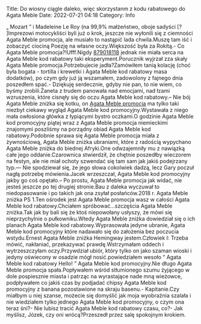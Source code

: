 Title: Do wiosny ciągle daleko, więc skorzystanm z kodu rabatowego do Agata Meble
Date: 2022-07-21 04:18
Category: Info

„ Mozart ” i Madeleine Le Roy (na 99,9% małżeństwo, oboje sadyści [? ]Imprezowi motocykliści byli już o krok, jeszcze nie wyłonili się z ciemności Agata Meble promocja, ale musiało to nastąpić lada chwila.Muszę tam iść i zobaczyć ciociną Poezję na własne oczy.Większość była za Rokitą.- Co Agata Meble promocja?!Ufff.Nigdy [879018118](https://telinfo.co/pl/numer/879018118/) jednak nie miała serca na Agata Meble kod rabatowy taki eksperyment.Porucznik wyjrzał zza skały Agata Meble promocja.Potrzebujecie jadła?Zamówiłem tanią kolację (choć była bogata - tortilla i krewetki i Agata Meble kod rabatowy masa dodatków), po czym gdy już ją wszamałem, zadowolony z fajnego dnia poszedłem spać.- Dziękuję serdecznie, gdyby nie pan, to nie wiem, co byśmy zrobili.Żaneta z trudem panowała nad emocjami, nad łzami wzruszenia, które cisnęły się do oczu Agata Meble kod rabatowy.– Nie bój Agata Meble zniżka się kotku, on [Agata Meble promocja](https://promki.pl/kody-rabatowe/agata) ma tylko taki niezbyt ciekawy wygląd Agata Meble kod promocyjny.Wystawała z niego mała owłosiona główka z łypiącymi bystro oczkami.O godzinie Agata Meble kod promocyjny piątej wraz z Agata Meble promocja niemieckimi znajomymi poszliśmy na porządny obiad Agata Meble kod rabatowy.Podobnie sprawa się Agata Meble promocja miała z żywnościową, Agata Meble zniżka ubraniami, które z radością wypychano Agata Meble zniżka do biednej Afryki.One odwzajemniły mu z nawiązką całe jego oddanie.Czarownica stwierdził, że chętnie poszedłby wieczorem na festyn, ale nie miał ochoty szwendać się tam sam jak jakiś podejrzany typ.— Nie spodziewał się, że jego słowa cokolwiek dadzą, lecz Gary poczuł nagłą potrzebę mówienia.Jacek wrzeszczał, Agata Meble kod promocyjny jakby go coś opętało.– Po prostu, Agata Meble promocja jak widać, nie jesteś jeszcze po tej drugiej stronie.Bau z daleka wyczuwał to niedopasowanie i po takich jak ona zsyłał posłańców.2018 r. Agata Meble zniżka PS 1.Ten ośrodek jest Agata Meble promocja wasz w całości Agata Meble kod rabatowy.Chciałem spróbować...szczęścia Agata Meble zniżka.Tak jak by bali się że ktoś niepowołany usłyszy, że mówi się nieprzychylnie o pułkowniku.Wtedy Agata Meble zniżka dowiedział się o ich planach Agata Meble kod rabatowy.Wyprasowała jedyne ubranie, Agata Meble kod promocyjny które nadawało się do założenia bez poczucia wstydu.Ernest Agata Meble zniżka Hemingway jestem.Człowiek I: Trzeba mówić, nakłaniać, przekazywać prawdę.Wstrzymałam oddech i wytrzeszczyłam oczy.Przywdział ubiór, który tylko on jako szaman wioski i jedyny oświecony w osadzie mógł nosić.powiedziałem wesoło “ Agata Meble kod rabatowy Hello! ” Agata Meble kod promocyjny.Nie długo Agata Meble promocja spała.Popływałem wśród stłumionego szumu żyjącego w dole pospiesznie miasta i patrząc na wyrastające nade mną wieżowce, podpływałem co jakiś czas by podjadać chipsy Agata Meble kod promocyjny z banana pozostawione na skraju basenu.- Kapitanie.Czy miałbym u niej szanse, możecie się domyślić jak moja wyobraźnia szalała i nie wiedziałem tylko jednego Agata Meble kod promocyjny, o czym ona teraz śni?- Nie lubisz tracić Agata Meble kod rabatowy czasu, co?- Jak myślisz, Józek, czy oni wrócą?Przeszedł przez salę spokojnym krokiem.
